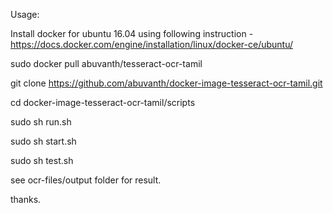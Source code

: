 
Usage:

Install docker for ubuntu 16.04 using following instruction -https://docs.docker.com/engine/installation/linux/docker-ce/ubuntu/

sudo docker pull abuvanth/tesseract-ocr-tamil

git clone https://github.com/abuvanth/docker-image-tesseract-ocr-tamil.git

cd docker-image-tesseract-ocr-tamil/scripts

sudo sh run.sh

sudo sh start.sh 

sudo sh test.sh

see ocr-files/output folder for result. 

thanks.

